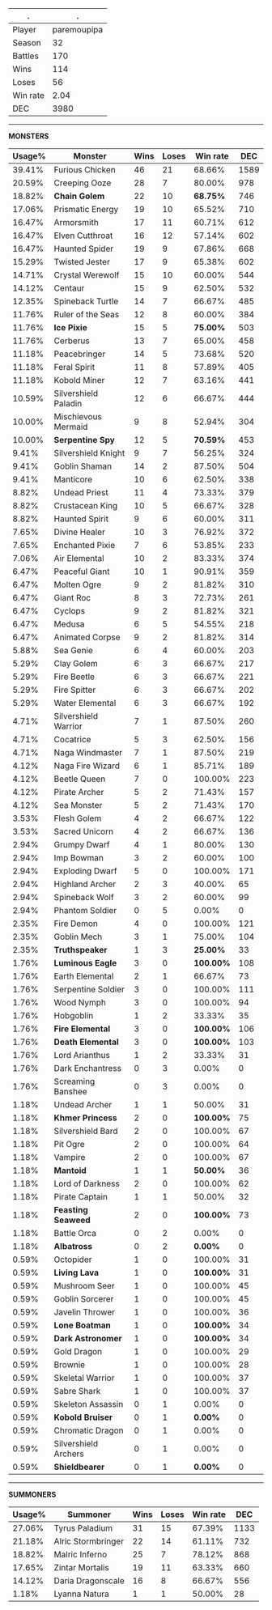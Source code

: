 .|.
|-|-
Player|paremoupipa
Season|32
Battles|170
Wins|114
Loses|56
Win rate|2.04
DEC|3980

---
**MONSTERS**

Usage%|Monster|Wins|Loses|Win rate|DEC|
-|-|-|-|-|-|
39.41%|Furious Chicken|46|21|68.66%|1589|
20.59%|Creeping Ooze|28|7|80.00%|978|
18.82%|**Chain Golem**|22|10|**68.75%**|746|
17.06%|Prismatic Energy|19|10|65.52%|710|
16.47%|Armorsmith|17|11|60.71%|612|
16.47%|Elven Cutthroat|16|12|57.14%|602|
16.47%|Haunted Spider|19|9|67.86%|668|
15.29%|Twisted Jester|17|9|65.38%|602|
14.71%|Crystal Werewolf|15|10|60.00%|544|
14.12%|Centaur|15|9|62.50%|532|
12.35%|Spineback Turtle|14|7|66.67%|485|
11.76%|Ruler of the Seas|12|8|60.00%|384|
11.76%|**Ice Pixie**|15|5|**75.00%**|503|
11.76%|Cerberus|13|7|65.00%|458|
11.18%|Peacebringer|14|5|73.68%|520|
11.18%|Feral Spirit|11|8|57.89%|405|
11.18%|Kobold Miner|12|7|63.16%|441|
10.59%|Silvershield Paladin|12|6|66.67%|444|
10.00%|Mischievous Mermaid|9|8|52.94%|304|
10.00%|**Serpentine Spy**|12|5|**70.59%**|453|
9.41%|Silvershield Knight|9|7|56.25%|324|
9.41%|Goblin Shaman|14|2|87.50%|504|
9.41%|Manticore|10|6|62.50%|338|
8.82%|Undead Priest|11|4|73.33%|379|
8.82%|Crustacean King|10|5|66.67%|328|
8.82%|Haunted Spirit|9|6|60.00%|311|
7.65%|Divine Healer|10|3|76.92%|372|
7.65%|Enchanted Pixie|7|6|53.85%|233|
7.06%|Air Elemental|10|2|83.33%|374|
6.47%|Peaceful Giant|10|1|90.91%|359|
6.47%|Molten Ogre|9|2|81.82%|310|
6.47%|Giant Roc|8|3|72.73%|261|
6.47%|Cyclops|9|2|81.82%|321|
6.47%|Medusa|6|5|54.55%|218|
6.47%|Animated Corpse|9|2|81.82%|314|
5.88%|Sea Genie|6|4|60.00%|203|
5.29%|Clay Golem|6|3|66.67%|217|
5.29%|Fire Beetle|6|3|66.67%|221|
5.29%|Fire Spitter|6|3|66.67%|202|
5.29%|Water Elemental|6|3|66.67%|192|
4.71%|Silvershield Warrior|7|1|87.50%|260|
4.71%|Cocatrice|5|3|62.50%|156|
4.71%|Naga Windmaster|7|1|87.50%|219|
4.12%|Naga Fire Wizard|6|1|85.71%|189|
4.12%|Beetle Queen|7|0|100.00%|223|
4.12%|Pirate Archer|5|2|71.43%|157|
4.12%|Sea Monster|5|2|71.43%|170|
3.53%|Flesh Golem|4|2|66.67%|122|
3.53%|Sacred Unicorn|4|2|66.67%|136|
2.94%|Grumpy Dwarf|4|1|80.00%|130|
2.94%|Imp Bowman|3|2|60.00%|100|
2.94%|Exploding Dwarf|5|0|100.00%|171|
2.94%|Highland Archer|2|3|40.00%|65|
2.94%|Spineback Wolf|3|2|60.00%|99|
2.94%|Phantom Soldier|0|5|0.00%|0|
2.35%|Fire Demon|4|0|100.00%|121|
2.35%|Goblin Mech|3|1|75.00%|104|
2.35%|**Truthspeaker**|1|3|**25.00%**|33|
1.76%|**Luminous Eagle**|3|0|**100.00%**|108|
1.76%|Earth Elemental|2|1|66.67%|73|
1.76%|Serpentine Soldier|3|0|100.00%|111|
1.76%|Wood Nymph|3|0|100.00%|94|
1.76%|Hobgoblin|1|2|33.33%|35|
1.76%|**Fire Elemental**|3|0|**100.00%**|106|
1.76%|**Death Elemental**|3|0|**100.00%**|103|
1.76%|Lord Arianthus|1|2|33.33%|31|
1.76%|Dark Enchantress|0|3|0.00%|0|
1.76%|Screaming Banshee|0|3|0.00%|0|
1.18%|Undead Archer|1|1|50.00%|31|
1.18%|**Khmer Princess**|2|0|**100.00%**|75|
1.18%|Silvershield Bard|2|0|100.00%|67|
1.18%|Pit Ogre|2|0|100.00%|64|
1.18%|Vampire|2|0|100.00%|67|
1.18%|**Mantoid**|1|1|**50.00%**|36|
1.18%|Lord of Darkness|2|0|100.00%|62|
1.18%|Pirate Captain|1|1|50.00%|32|
1.18%|**Feasting Seaweed**|2|0|**100.00%**|73|
1.18%|Battle Orca|0|2|0.00%|0|
1.18%|**Albatross**|0|2|**0.00%**|0|
0.59%|Octopider|1|0|100.00%|31|
0.59%|**Living Lava**|1|0|**100.00%**|31|
0.59%|Mushroom Seer|1|0|100.00%|45|
0.59%|Goblin Sorcerer|1|0|100.00%|45|
0.59%|Javelin Thrower|1|0|100.00%|36|
0.59%|**Lone Boatman**|1|0|**100.00%**|34|
0.59%|**Dark Astronomer**|1|0|**100.00%**|34|
0.59%|Gold Dragon|1|0|100.00%|29|
0.59%|Brownie|1|0|100.00%|28|
0.59%|Skeletal Warrior|1|0|100.00%|37|
0.59%|Sabre Shark|1|0|100.00%|37|
0.59%|Skeleton Assassin|0|1|0.00%|0|
0.59%|**Kobold Bruiser**|0|1|**0.00%**|0|
0.59%|Chromatic Dragon|0|1|0.00%|0|
0.59%|Silvershield Archers|0|1|0.00%|0|
0.59%|**Shieldbearer**|0|1|**0.00%**|0|

---
**SUMMONERS**

Usage%|Summoner|Wins|Loses|Win rate|DEC|
-|-|-|-|-|-|
27.06%|Tyrus Paladium|31|15|67.39%|1133|
21.18%|Alric Stormbringer|22|14|61.11%|732|
18.82%|Malric Inferno|25|7|78.12%|868|
17.65%|Zintar Mortalis|19|11|63.33%|660|
14.12%|Daria Dragonscale|16|8|66.67%|556|
1.18%|Lyanna Natura|1|1|50.00%|28|
